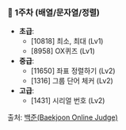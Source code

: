 ### **🔹 1주차 (배열/문자열/정렬)**

- **초급**:
    - [10818] 최소, 최대 (Lv1)
    - [8958] OX퀴즈 (Lv1)
- **중급**:
    - [11650] 좌표 정렬하기 (Lv2)
    - [1316] 그룹 단어 체커 (Lv2)
- **고급**:
    - [1431] 시리얼 번호 (Lv2)

출처: [백준(Baekjoon Online Judge)](https://www.acmicpc.net/ "https://www.acmicpc.net/")
